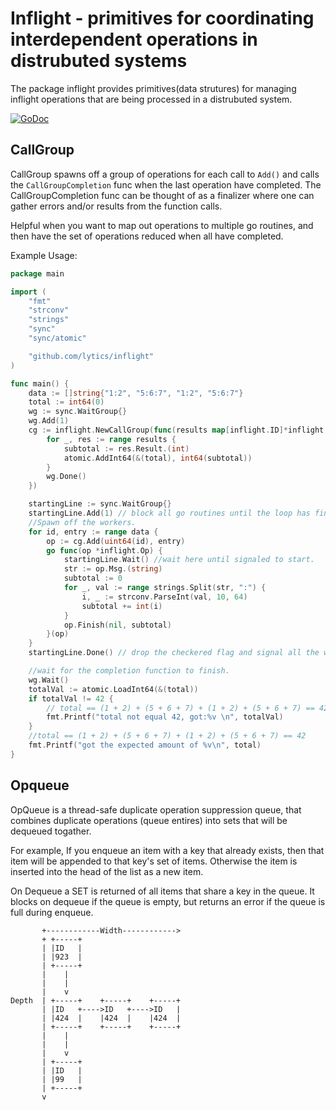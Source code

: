 # Inflight - primitives for coordinating interdependent operations in distrubuted systems

The package inflight provides primitives(data strutures) for managing inflight operations that
are being processed in a distrubuted system.

[![GoDoc](https://godoc.org/github.com/lytics/inflight?status.svg)](http://godoc.org/github.com/lytics/inflight)

## CallGroup

CallGroup spawns off a group of operations for each call to `Add()` and
calls the `CallGroupCompletion` func when the last operation have
completed.  The CallGroupCompletion func can be thought of as a finalizer where
one can gather errors and/or results from the function calls.

Helpful when you want to map out operations to multiple go routines, and then have the set of operations reduced when all have completed.

 Example Usage:
```go
package main

import (
	"fmt"
	"strconv"
	"strings"
	"sync"
	"sync/atomic"

	"github.com/lytics/inflight"
)

func main() {
	data := []string{"1:2", "5:6:7", "1:2", "5:6:7"}
	total := int64(0)
	wg := sync.WaitGroup{}
	wg.Add(1)
	cg := inflight.NewCallGroup(func(results map[inflight.ID]*inflight.Response) {
		for _, res := range results {
			subtotal := res.Result.(int)
			atomic.AddInt64(&(total), int64(subtotal))
		}
		wg.Done()
	})

	startingLine := sync.WaitGroup{}
	startingLine.Add(1) // block all go routines until the loop has finished spinning them up.  Otherwise we have a race.
	//Spawn off the workers.
	for id, entry := range data {
		op := cg.Add(uint64(id), entry)
		go func(op *inflight.Op) {
			startingLine.Wait() //wait here until signaled to start.
			str := op.Msg.(string)
			subtotal := 0
			for _, val := range strings.Split(str, ":") {
				i, _ := strconv.ParseInt(val, 10, 64)
				subtotal += int(i)
			}
			op.Finish(nil, subtotal)
		}(op)
	}
	startingLine.Done() // drop the checkered flag and signal all the workers to begin.

	//wait for the completion function to finish.
	wg.Wait()
	totalVal := atomic.LoadInt64(&(total))
	if totalVal != 42 {
		// total == (1 + 2) + (5 + 6 + 7) + (1 + 2) + (5 + 6 + 7) == 42
		fmt.Printf("total not equal 42, got:%v \n", totalVal)
	}
	//total == (1 + 2) + (5 + 6 + 7) + (1 + 2) + (5 + 6 + 7) == 42
	fmt.Printf("got the expected amount of %v\n", total)
}
```


## Opqueue

OpQueue is a thread-safe duplicate operation suppression queue, that combines
duplicate operations (queue entires) into sets that will be dequeued togather.

For example, If you enqueue an item with a key that already exists, then that
item will be appended to that key's set of items. Otherwise the item is
inserted into the head of the list as a new item.

On Dequeue a SET is returned of all items that share a key in the queue.
It blocks on dequeue if the queue is empty, but returns an error if the
queue is full during enqueue.
 
```
       +------------Width------------>
       + +-----+
       | |ID   |
       | |923  |
       | +-----+
       |    |
       |    |
       |    v
Depth  | +-----+    +-----+    +-----+
       | |ID   +---->ID   +---->ID   |
       | |424  |    |424  |    |424  |
       | +-----+    +-----+    +-----+
       |    |
       |    |
       |    v
       | +-----+
       | |ID   |
       | |99   |
       | +-----+
       v
```






